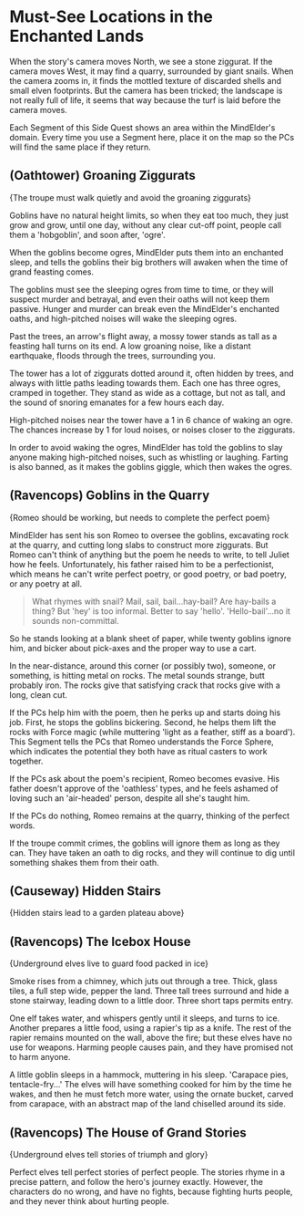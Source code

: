 # Must-See Locations in the Enchanted Lands

When the story's camera moves North, we see a stone ziggurat.
If the camera moves West, it may find a quarry, surrounded by giant snails.
When the camera zooms in, it finds the mottled texture of discarded shells and small elven footprints.
But the camera has been tricked; the landscape is not really full of life, it seems that way because the turf is laid before the camera moves.

Each Segment of this Side Quest shows an area within the MindElder's domain.
Every time you use a Segment here, place it on the map so the PCs will find the same place if they return.

(Oathtower) Groaning Ziggurats
-----
{The troupe must walk quietly and avoid the groaning ziggurats}

Goblins have no natural height limits, so when they eat too much, they just grow and grow, until one day, without any clear cut-off point, people call them a 'hobgoblin', and soon after, 'ogre'.

When the goblins become ogres, MindElder puts them into an enchanted sleep, and tells the goblins their big brothers will awaken when the time of grand feasting comes.

The goblins must see the sleeping ogres from time to time, or they will suspect murder and betrayal, and even their oaths will not keep them passive.
Hunger and murder can break even the MindElder's enchanted oaths, and high-pitched noises will wake the sleeping ogres.

>>>
Past the trees, an arrow's flight away, a mossy tower stands as tall as a feasting hall turns on its end.
A low groaning noise, like a distant earthquake, floods through the trees, surrounding you.
>>>

The tower has a lot of ziggurats dotted around it, often hidden by trees, and always with little paths leading towards them.
Each one has three ogres, cramped in together.
They stand as wide as a cottage, but not as tall, and the sound of snoring emanates for a few hours each day.

High-pitched noises near the tower
have a 1 in 6 chance of waking an ogre.
The chances increase by 1 for loud noises, or noises closer to the ziggurats.

In order to avoid waking the ogres, MindElder has told the goblins to slay anyone making high-pitched noises, such as whistling or laughing.
Farting is also banned, as it makes the goblins giggle, which then wakes the ogres.


(Ravencops) Goblins in the Quarry
-----
{Romeo should be working, but needs to complete the perfect poem}

MindElder has sent his son Romeo to oversee the goblins, excavating rock at the quarry, and cutting long slabs to construct more ziggurats.
But Romeo can't think of anything but the poem he needs to write, to tell Juliet how he feels.
Unfortunately, his father raised him to be a perfectionist, which means he can't write perfect poetry, or good poetry, or bad poetry, or any poetry at all.

> What rhymes with snail?  Mail, sail, bail...hay-bail?  Are hay-bails a thing?  But 'hey' is too informal.  Better to say 'hello'.  'Hello-bail'...no it sounds non-committal.

So he stands looking at a blank sheet of paper, while twenty goblins ignore him, and bicker about pick-axes and the proper way to use a cart.

>>>
In the near-distance, around this corner (or possibly two), someone, or something, is hitting metal on rocks.
The metal sounds strange, butt probably iron.
The rocks give that satisfying crack that rocks give with a long, clean cut.
>>>

If the PCs help him with the poem,
then he perks up and starts doing his job.
First, he stops the goblins bickering.
Second, he helps them lift the rocks with Force magic (while muttering 'light as a feather, stiff as a board').
This Segment tells the PCs that Romeo understands the Force Sphere, which indicates the potential they both have as ritual casters to work together.

If the PCs ask about the poem's recipient,
Romeo becomes evasive.
His father doesn't approve of the 'oathless' types, and he feels ashamed of loving such an 'air-headed' person, despite all she's taught him.

If the PCs do nothing,
Romeo remains at the quarry, thinking of the perfect words.

If the troupe commit crimes,
the goblins will ignore them as long as they can.
They have taken an oath to dig rocks, and they will continue to dig until something shakes them from their oath.

(Causeway) Hidden Stairs
----------
{Hidden stairs lead to a garden plateau above}


(Ravencops) The Icebox House
----------
{Underground elves live to guard food packed in ice}

Smoke rises from a chimney, which juts out through a tree.
Thick, glass tiles, a full step wide, pepper the land.
Three tall trees surround and hide a stone stairway, leading down to a little door.
Three short taps permits entry.

One elf takes water, and whispers gently until it sleeps, and turns to ice.
Another prepares a little food, using a rapier's tip as a knife.
The rest of the rapier remains mounted on the wall, above the fire; but these elves have no use for weapons.
Harming people causes pain, and they have promised not to harm anyone.

A little goblin sleeps in a hammock, muttering in his sleep.
'Carapace pies, tentacle-fry...'
The elves will have something cooked for him by the time he wakes, and then he must fetch more water, using the ornate bucket, carved from carapace, with an abstract map of the land chiselled around its side.

(Ravencops) The House of Grand Stories
----------
{Underground elves tell stories of triumph and glory}

Perfect elves tell perfect stories of perfect people.
The stories rhyme in a precise pattern, and follow the hero's journey exactly.
However, the characters do no wrong, and have no fights, because fighting hurts people, and they never think about hurting people.


